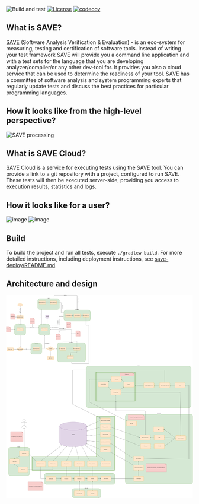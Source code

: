![Build and test](https://github.com/saveourtool/save-cloud/workflows/Build%20and%20test/badge.svg)
[![License](https://img.shields.io/github/license/saveourtool/save-cloud)](https://github.com/saveourtool/save-cloud/blob/master/LICENSE)
[![codecov](https://codecov.io/gh/saveourtool/save-cloud/branch/master/graph/badge.svg)](https://codecov.io/gh/saveourtool/save-cloud)

## What is SAVE?
[SAVE](https://github.com/saveourtool/save) (Software Analysis Verification & Evaluation) - is an eco-system for measuring, testing and certification of software tools. Instead of writing your test framework SAVE will provide you a command line application
and with a test sets for the language that you are developing analyzer/compiler/or any other dev-tool for. 
It provides you also a cloud service that can be used to determine the readiness of your tool. SAVE has a committee of software analysis and system programming experts
that regularly update tests and discuss the best practices for particular programming languages.

## How it looks like from the high-level perspective?
![SAVE processing](https://user-images.githubusercontent.com/58667063/146387903-24ba9c91-a2a3-45e7-a07a-cb7bc388e4aa.jpg)

## What is SAVE Cloud?
SAVE Cloud is a service for executing tests using the SAVE tool. You can provide a link to a git repository with a project, configured to
run SAVE. These tests will then be executed server-side, providing you access to execution results, statistics and logs.

## How it looks like for a user?
![image](https://user-images.githubusercontent.com/58667063/138879509-39bfcf1d-aec7-405d-801b-15145217c0b0.png)
![image](https://user-images.githubusercontent.com/58667063/138879602-bc9836a8-bb93-4409-b01a-ef96907e4fd6.png)

## Build
To build the project and run all tests, execute `./gradlew build`. For more detailed instructions, including deployment instructions, see [save-deploy/README.md](save-deploy/README.md).

## Architecture and design
<img src="/save.svg" width="1024px"/>
